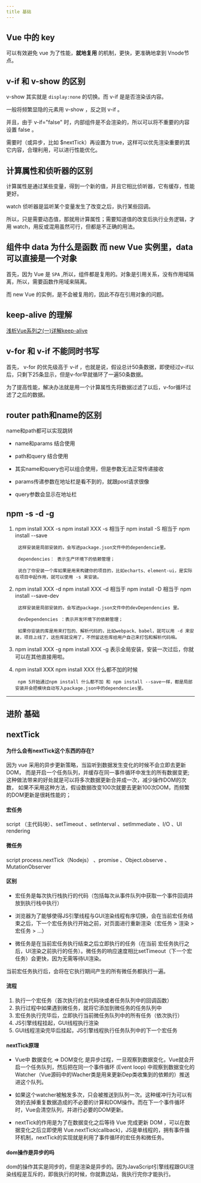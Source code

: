 ```yaml
---
title 基础
---
```


## Vue 中的 key

可以有效避免 vue 为了性能，**就地复用** 的机制，更快，更准确地拿到 Vnode节点。

## v-if 和 v-show 的区别

v-show 其实就是 `display:none` 的切换。而 v-if 是是否渲染该内容。

一般将频繁显隐的元素用 v-show ，反之则 v-if 。

并且，由于 v-if="false" 时，内部组件是不会渲染的，所以可以将不重要的内容设置 false 。

需要时（或异步，比如 $nextTick）再设置为 true，这样可以优先渲染重要的其它内容，合理利用，可以进行性能优化。

## 计算属性和侦听器的区别

计算属性是通过某些变量，得到一个新的值，并且它相比侦听器，它有缓存，性能更好。

watch 侦听器是监听某个变量发生了改变之后，执行某些回调。

所以，只是需要动态值，那就用计算属性；需要知道值的改变后执行业务逻辑，才用 watch，用反或混用虽然可行，但都是不正确的用法。

## 组件中 data 为什么是函数 而 new Vue 实例里，data 可以直接是一个对象

首先，因为 Vue 是 `SPA` ,所以，组件都是复用的。对象是引用关系，没有作用域隔离，所以，需要函数作用域来隔离。

而 new Vue 的实例，是不会被复用的，因此不存在引用对象的问题。

##  keep-alive 的理解

[浅析Vue系列之(一)详解keep-alive](https://juejin.cn/post/6844904084479164424)

## v-for 和 v-if 不能同时书写

首先， v-for 的优先级高于 v-if ，也就是说，假设总计50条数据，即使经过v-if以后，只剩下25条显示，但是v-for早就循环了一遍50条数据。

为了提高性能，解决办法就是用一个计算属性先将数据过滤了以后，v-for循环过滤了之后的数据。

## router path和name的区别

name和path都可以实现跳转

* name和params 结合使用

* path和query 结合使用

* 其实name和query也可以组合使用，但是参数无法正常传递接收

* params传递参数在地址栏是看不到的，就跟post请求很像

* query参数会显示在地址栏

## npm -s -d -g

1. npm install XXX -s 
        npm install XXX -s 相当于 npm install -S 相当于 npm install --save

        这样安装是局部安装的，会写进package.json文件中的dependencie里。

        dependencies： 表示生产环境下的依赖管理；

        说白了你安装一个库如果是用来构建你的项目的，比如echarts、element-ui，是实际在项目中起作用，就可以使用 -s 来安装。

2. npm install XXX -d
        npm install XXX -d 相当于 npm install -D 相当于 npm install --save-dev

        这样安装是局部安装的，会写进package.json文件中的devDependencies 里。

        devDependencies ：表示开发环境下的依赖管理；

        如果你安装的库是用来打包的、解析代码的，比如webpack、babel，就可以用 -d 来安装，项目上线了，这些库就没用了，不然留这些库给用户自己来打包和解析代码嘛。               

3. npm install XXX -g
        npm install XXX -g 表示全局安装，安装一次过后，你就可以在其他直接用啦。

4. npm install XXX
        npm install XXX   什么都不加的时候

        npm 5开始通过npm install 什么都不加 和 npm install --save一样，都是局部安装并会把模块自动写入package.json中的dependencies里。




---
进阶 基础
---

## nextTick

#### 为什么会有nextTick这个东西的存在?

因为 vue 采用的异步更新策略，当监听到数据发生变化的时候不会立即去更新DOM，
而是开启一个任务队列，并缓存在同一事件循环中发生的所有数据变更;
这种做法带来的好处就是可以将多次数据更新合并成一次，减少操作DOM的次数，
如果不采用这种方法，假设数据改变100次就要去更新100次DOM，而频繁的DOM更新是很耗性能的；

#### 宏任务
 script （主代码块）、setTimeout 、setInterval 、setImmediate 、I/O 、UI rendering

#### 微任务
 script process.nextTick（Nodejs） 、promise 、Object.observe 、MutationObserver

#### 区别

 * 宏任务是每次执行栈执行的代码（包括每次从事件队列中获取一个事件回调并放到执行栈中执行）

 * 浏览器为了能够使得JS引擎线程与GUI渲染线程有序切换，会在当前宏任务结束之后，下一个宏任务执行开始之前，对页面进行重新渲染（宏任务 > 渲染  > 宏任务 > ...）

 * 微任务是在当前宏任务执行结束之后立即执行的任务（在当前 宏任务执行之后，UI渲染之前执行的任务）。微任务的响应速度相比setTimeout（下一个宏任务）会更快，因为无需等待UI渲染。

当前宏任务执行后，会将在它执行期间产生的所有微任务都执行一遍。

#### 流程

1. 执行一个宏任务（首次执行的主代码块或者任务队列中的回调函数）
2. 执行过程中如果遇到微任务，就将它添加到微任务的任务队列中
3. 宏任务执行完毕后，立即执行当前微任务队列中的所有任务（依次执行）
4. JS引擎线程挂起，GUI线程执行渲染
5. GUI线程渲染完毕后挂起，JS引擎线程执行任务队列中的下一个宏任务



#### nextTick原理

 * Vue中 数据变化 => DOM变化 是异步过程，一旦观察到数据变化，Vue就会开启一个任务队列，然后把在同一个事件循环 (Event loop) 中观察到数据变化的 Watcher（Vue源码中的Wacher类是用来更新Dep类收集到的依赖的）推送进这个队列。

 * 如果这个watcher被触发多次，只会被推送到队列一次。这种缓冲行为可以有效的去掉重复数据造成的不必要的计算和DOM操作。而在下一个事件循环时，Vue会清空队列，并进行必要的DOM更新。

 * nextTick的作用是为了在数据变化之后等待 Vue 完成更新 DOM ，可以在数据变化之后立即使用
Vue.nextTick(callback)，JS是单线程的，拥有事件循环机制，nextTick的实现就是利用了事件循环的宏任务和微任务。



####  dom操作是异步的吗

dom的操作其实是同步的，但是渲染是异步的。因为JavaScript引擎线程跟GUI渲染线程是互斥的，即我执行的时候，你就靠边站，我执行完你才能执行。





